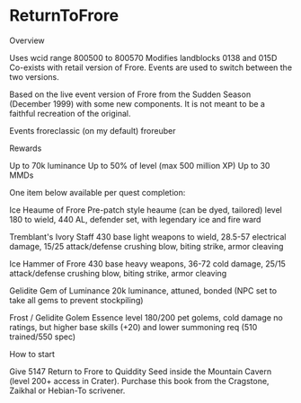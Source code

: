 # ReturnToFrore

Overview

Uses wcid range 800500 to 800570
Modifies landblocks 0138 and 015D
Co-exists with retail version of Frore. Events are used to switch between the two versions.

Based on the live event version of Frore from the Sudden Season (December 1999) with some new components. 
It is not meant to be a faithful recreation of the original.  

Events
froreclassic (on my default)
froreuber

Rewards

Up to 70k luminance
Up to 50% of level (max 500 million XP)
Up to 30 MMDs

One item below available per quest completion:

Ice Heaume of Frore
Pre-patch style heaume (can be dyed, tailored)
level 180 to wield, 440 AL, defender set, with legendary ice and fire ward

Tremblant's Ivory Staff
430 base light weapons to wield, 28.5-57 electrical damage, 15/25 attack/defense
crushing blow, biting strike, armor cleaving

Ice Hammer of Frore
430 base heavy weapons, 36-72 cold damage, 25/15 attack/defense
crushing blow, biting strike, armor cleaving

Gelidite Gem of Luminance
20k luminance, attuned, bonded (NPC set to take all gems to prevent stockpiling)

Frost / Gelidite Golem Essence
level 180/200 pet golems, cold damage
no ratings, but higher base skills (+20) and lower summoning req (510 trained/550 spec)

How to start

Give 5147 Return to Frore to Quiddity Seed inside the Mountain Cavern (level 200+ access in Crater). Purchase this book from the Cragstone, Zaikhal or Hebian-To scrivener. 
